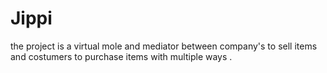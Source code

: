 # Jippi
the project is a virtual mole and mediator between company's to sell items and costumers to purchase items with multiple ways .
